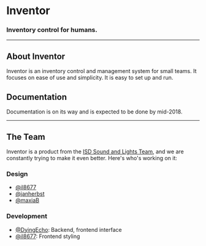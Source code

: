 # Inventor
### Inventory control for humans.

---

## About Inventor
Inventor is an inventory control and management system for small teams. It focuses on ease of use and simplicity. It is easy to set up and run.

## Documentation
Documentation is on its way and is expected to be done by mid-2018.

---

## The Team
Inventor is a product from the [ISD Sound and Lights Team](/ISD-Sound-And-Lights), and we are constantly trying to make it even better. Here's who's working on it:
### Design
- [@il8677](/il8677)
- [@janherbst](/janherbst)
- [@maxiaB](/maxiaB)
### Development
- [@DyingEcho](/DyingEcho):  Backend, frontend interface
- [@il8677](/il8677):  Frontend styling
